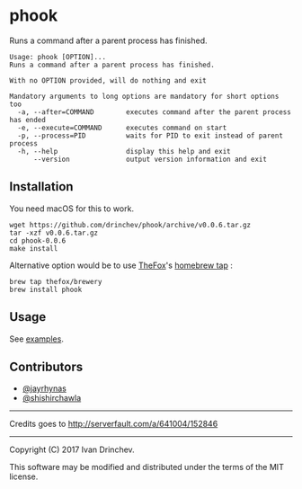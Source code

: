 # phook

Runs a command after a parent process has finished.

```
Usage: phook [OPTION]...
Runs a command after a parent process has finished.

With no OPTION provided, will do nothing and exit

Mandatory arguments to long options are mandatory for short options too
  -a, --after=COMMAND        executes command after the parent process has ended
  -e, --execute=COMMAND      executes command on start
  -p, --process=PID          waits for PID to exit instead of parent process
  -h, --help                 display this help and exit
      --version              output version information and exit
```

## Installation

You need macOS for this to work.

```
wget https://github.com/drinchev/phook/archive/v0.0.6.tar.gz
tar -xzf v0.0.6.tar.gz
cd phook-0.0.6
make install
```

Alternative option would be to use [TheFox](https://github.com/TheFox)'s [homebrew tap](https://github.com/TheFox/homebrew-brewery) :

```
brew tap thefox/brewery
brew install phook
```

## Usage

See [examples](https://github.com/drinchev/phook/tree/master/examples).

## Contributors

- [@jayrhynas](https://github.com/jayrhynas)
- [@shishirchawla](https://github.com/shishirchawla)

---

Credits goes to http://serverfault.com/a/641004/152846

---

Copyright (C) 2017 Ivan Drinchev.

This software may be modified and distributed under the terms of the MIT license.


